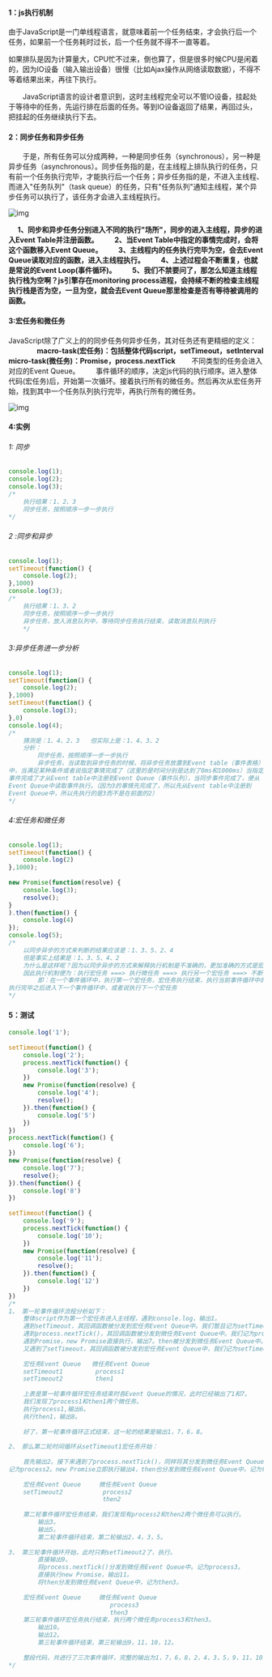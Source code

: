 #### 1：js执行机制

​       由于JavaScript是一门单线程语言，就意味着前一个任务结束，才会执行后一个任务，如果前一个任务耗时过长，后一个任务就不得不一直等着。

   如果排队是因为计算量大，CPU忙不过来，倒也算了，但是很多时候CPU是闲着的，因为IO设备（输入输出设备）很慢（比如Ajax操作从网络读取数据），不得不等着结果出来，再往下执行。

　　JavaScript语言的设计者意识到，这时主线程完全可以不管IO设备，挂起处于等待中的任务，先运行排在后面的任务。等到IO设备返回了结果，再回过头，把挂起的任务继续执行下去。



#### 2：同步任务和异步任务

　　于是，所有任务可以分成两种，一种是同步任务（synchronous），另一种是异步任务（asynchronous）。同步任务指的是，在主线程上排队执行的任务，只有前一个任务执行完毕，才能执行后一个任务；异步任务指的是，不进入主线程、而进入"任务队列"（task queue）的任务，只有"任务队列"通知主线程，某个异步任务可以执行了，该任务才会进入主线程执行。

![img](https://images2018.cnblogs.com/blog/1424035/201807/1424035-20180717203930248-574135681.png)

　   **1、同步和异步任务分别进入不同的执行"场所"，同步的进入主线程，异步的进入Event Table并注册函数。**
　　**2、当Event Table中指定的事情完成时，会将这个函数移入Event Queue。**
　　**3、主线程内的任务执行完毕为空，会去Event Queue读取对应的函数，进入主线程执行。**
　　**4、上述过程会不断重复，也就是常说的Event Loop(事件循环)。**
　　**5、我们不禁要问了，那怎么知道主线程执行栈为空啊？js引擎存在monitoring process进程，会持续不断的检查主线程执行栈是否为空，一旦为空，就会去Event Queue那里检查是否有等待被调用的函数。**

#### 3:宏任务和微任务

JavaScript除了广义上的的同步任务何异步任务，其对任务还有更精细的定义：
　　　　**macro-task(宏任务)：包括整体代码script，setTimeout，setInterval**
　　　　**micro-task(微任务)：Promise，process.nextTick**
　　不同类型的任务会进入对应的Event Queue。
　　事件循环的顺序，决定js代码的执行顺序。进入整体代码(宏任务)后，开始第一次循环。接着执行所有的微任务。然后再次从宏任务开始，找到其中一个任务队列执行完毕，再执行所有的微任务。

![img](https://images2018.cnblogs.com/blog/1424035/201807/1424035-20180717204025092-991427971.png)

#### 4:实例

######      1: 同步

```javascript
console.log(1);
console.log(2);
console.log(3);
/*
    执行结果：1、2、3
    同步任务，按照顺序一步一步执行
*/
```

######   2 :同步和异步

```javascript
console.log(1);
setTimeout(function() {
    console.log(2);
},1000)
console.log(3);
/*
    执行结果：1、3、2
    同步任务，按照顺序一步一步执行
    异步任务，放入消息队列中，等待同步任务执行结束，读取消息队列执行
    */
```

###### 3:异步任务进一步分析

```javascript
console.log(1);
setTimeout(function() {
    console.log(2);
},1000)
setTimeout(function() {
    console.log(3);
},0)
console.log(4);
/*
    猜测是：1、4、2、3   但实际上是：1、4、3、2
    分析：
        同步任务，按照顺序一步一步执行
        异步任务，当读取到异步任务的时候，将异步任务放置到Event table（事件表格）
中，当满足某种条件或者说指定事情完成了（这里的是时间分别是达到了0ms和1000ms）当指定
事件完成了才从Event table中注册到Event Queue（事件队列），当同步事件完成了，便从
Event Queue中读取事件执行。（因为3的事情先完成了，所以先从Event table中注册到
Event Queue中，所以先执行的是3而不是在前面的2）
*/
```

###### 4:宏任务和微任务

```javascript
console.log(1);
setTimeout(function() {
    console.log(2)
},1000);
 
new Promise(function(resolve) {
    console.log(3);
    resolve();
}
).then(function() {
    console.log(4)
});
console.log(5);
/*
    以同步异步的方式来判断的结果应该是：1、3、5、2、4
    但是事实上结果是：1、3、5、4、2
    为什么是这样呢？因为以同步异步的方式来解释执行机制是不准确的，更加准确的方式是宏任务和微任务：
    因此执行机制便为：执行宏任务 ===> 执行微任务 ===> 执行另一个宏任务 ===> 不断循环
        即：在一个事件循环中，执行第一个宏任务，宏任务执行结束，执行当前事件循环中的微任务，
执行完毕之后进入下一个事件循环中，或者说执行下一个宏任务
*/
```

#### 5：测试

```javascript
console.log('1');
 
setTimeout(function() {
    console.log('2');
    process.nextTick(function() {
        console.log('3');
    })
    new Promise(function(resolve) {
        console.log('4');
        resolve();
    }).then(function() {
        console.log('5')
    })
})
process.nextTick(function() {
    console.log('6');
})
new Promise(function(resolve) {
    console.log('7');
    resolve();
}).then(function() {
    console.log('8')
})
 
setTimeout(function() {
    console.log('9');
    process.nextTick(function() {
        console.log('10');
    })
    new Promise(function(resolve) {
        console.log('11');
        resolve();
    }).then(function() {
        console.log('12')
    })
})
/*
1、 第一轮事件循环流程分析如下：
    整体script作为第一个宏任务进入主线程，遇到console.log，输出1。
    遇到setTimeout，其回调函数被分发到宏任务Event Queue中。我们暂且记为setTimeout1。
    遇到process.nextTick()，其回调函数被分发到微任务Event Queue中。我们记为process1。
    遇到Promise，new Promise直接执行，输出7。then被分发到微任务Event Queue中。我们记为then1。
    又遇到了setTimeout，其回调函数被分发到宏任务Event Queue中，我们记为setTimeout2。
         
    宏任务Event Queue   微任务Event Queue
    setTimeout1         process1
    setTimeout2         then1
     
    上表是第一轮事件循环宏任务结束时各Event Queue的情况，此时已经输出了1和7。
    我们发现了process1和then1两个微任务。
    执行process1,输出6。
    执行then1，输出8。
     
    好了，第一轮事件循环正式结束，这一轮的结果是输出1，7，6，8。
     
2、 那么第二轮时间循环从setTimeout1宏任务开始：
     
    首先输出2。接下来遇到了process.nextTick()，同样将其分发到微任务Event Queue中，
记为process2。new Promise立即执行输出4，then也分发到微任务Event Queue中，记为then2。
     
    宏任务Event Queue     微任务Event Queue
    setTimeout2           process2
                          then2
                           
    第二轮事件循环宏任务结束，我们发现有process2和then2两个微任务可以执行。
        输出3。
        输出5。
        第二轮事件循环结束，第二轮输出2，4，3，5。
 
3、 第三轮事件循环开始，此时只剩setTimeout2了，执行。
        直接输出9。
        将process.nextTick()分发到微任务Event Queue中。记为process3。
        直接执行new Promise，输出11。
        将then分发到微任务Event Queue中，记为then3。
         
    宏任务Event Queue     微任务Event Queue
                            process3
                            then3     
    第三轮事件循环宏任务执行结束，执行两个微任务process3和then3。
        输出10。
        输出12。
        第三轮事件循环结束，第三轮输出9，11，10，12。
 
    整段代码，共进行了三次事件循环，完整的输出为1，7，6，8，2，4，3，5，9，11，10，12。
*/
```

